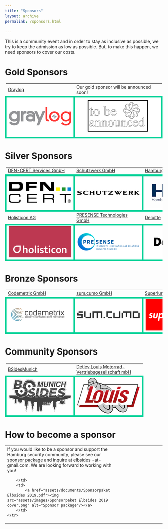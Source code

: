 ```yaml
---
title: "Sponsors"
layout: archive
permalink: /sponsors.html

---
```


This is a community event and in order to stay as inclusive as
possible, we try to keep the admission as low as possible. But, to
make this happen, we need sponsors to cover our costs.


# Gold Sponsors #

<table>
	<tr>
		<td>
			<a href="https://www.graylog.org">Graylog</a>
		</td>
		<td>
			Our gold sponsor will be announced soon!
		</td>
	</tr>
	<tr>
		<td style="background-color: white; border: 5px solid #00d298; text-align: center; min-width:200px">
			<img src="assets/images/Graylog_Logo_FINAL_color.png" alt="Graylog" width="200px" />
		</td>
		<td style="background-color: white; border: 5px solid #00d298; text-align: center; min-width:200px">
			<img src="assets/images/TBA sponsor.png" alt="Sponsor to be announced" width="200px" />
		</td>
	</tr>
</table>

# Silver Sponsors #

<table>
	<tr>
		<td>
			<a href="https://www.dfn-cert.de/">DFN-CERT Services GmbH</a>
		</td>
		<td>
			<a href="https://www.schutzwerk.com">Schutzwerk GmbH</a>
		</td>
		<td>
			<a href="https://www.hamburg-port-authority.de">Hamburg	Port Authority AöR</a>
		</td>
	</tr>
	<tr>
		<td style="background-color: white; border: 5px solid #00d298; text-align: center; min-width:200px">
			<img src="assets/images/dfn-cert.png" alt="DFN-CERT Services GmbH" width="200px" />
		</td>
		<td style="background-color: white; border: 5px solid #00d298; text-align: center; min-width:200px">
			<img src="assets/images/Schutzwerk_Logo_RZ.png" alt="Schutzwerk GmbH" width="200px" />
		</td>
		<td style="background-color: white; border: 5px solid #00d298; text-align: center; min-width:200px">
			<img src="assets/images/HPA_Logo_CMYK_mit_Schutzzone_halbes_H.jpg" alt="Hamburg Port Authority" width="200px" />
		</td>
	</tr>
	<tr>
		<td>
			<a href="https://www.holisticon.de">Holisticon AG</a>
		</td>
		<td>
			<a href="https://www.pre-sense.de">PRESENSE Technologies GmbH</a>
		</td>
		<td>
			<a href="https://www.deloitte.com/de/">Deloitte</a>
		</td>
	</tr>
	<tr>
		<td style="background-color: white; border: 5px solid #00d298; text-align: center; min-width:200px">
			<img src="assets/images/Holisticon-logo2016-white-on-sunrise-cmyk.png" alt="Holisticon" width="200px" />
		</td>
		<td style="background-color: white; border: 5px solid #00d298; text-align: center; min-width:200px">
			<img src="assets/images/Logo_Presense_EN_rgb_blue_www.png" alt="PRESENSE Technologies GmbH" width="200px" />
		</td>
		<td style="background-color: white; border: 5px solid #00d298; text-align: center; min-width:200px">
			<img src="assets/images/Deloitte-200px.png" alt="Deloitte" width="200px" />
		</td>
	</tr>
</table>

# Bronze Sponsors #

<table>
	<tr>
		<td>
			<a href="https://www.codemetrix.io">Codemetrix GmbH</a>
		</td>
		<td>
			<a href="https://www.sumcumo.com">sum.cumo GmbH</a>
		</td>
		<td>
			<a href="https://superluminar.io">Superluminar</a>
		</td>
	</tr>
	<tr>
		<td style="background-color: white; border: 5px solid #00d298; text-align: center; min-width:200px">
			<img src="assets/images/codemetrix-logo.jpeg" alt="Codemetrix GmbH" width="200px" />
		</td>
		<td style="background-color: white; border: 5px solid #00d298; text-align: center; min-width:200px">
			<img src="assets/images/sum.cumo-logo.png" alt="sum.cumo GmbH" width="200px" />
		</td>
		<td style="background-color: white; border: 5px solid #00d298; text-align: center; min-width:200px">
			<img src="assets/images/Superluminar-400px.png" alt="Superluminar" width="200px" />
		</td>
	</tr>
</table>

# Community Sponsors #

<table>
	<tr>
		<td>
			<a href="http://bsidesmunich.org">BSidesMunich</a>
		</td>
		<td>
			<a href="https://www.louis.eu">Detlev Louis Motorrad-Vertriebsgesellschaft mbH</a>
		</td>
	</tr>
	<tr>
		<td style="background-color: white; border: 5px solid #00d298;	text-align: center; min-width:200px"  width="200px">
			<img src="assets/images/bsidesmunich_logo_website_banner_2019-slider-bg.png" alt="BSides Munich" width="200px" />
		</td>
		<td style="background-color: white; border: 5px solid #00d298;	text-align: center; min-width:200px"  width="200px">
			<img src="assets/images/louis-logo.png" alt="Louis" width="200px" />
		</td>
	</tr>
</table>

# How to become a sponsor #

<table>
	<col width="70%">
	<col width="30%">
	<tr>
		<td>
		If you would like to be a sponsor and support the Hamburg security community, please see our <a href="assets/documents/Sponsorpaket Elbsides 2019.pdf">sponsor package</a> and inquire at elbsides -at- gmail.com. We are looking forward to working with you!
		
		</td>
		<td>
			<a href="assets/documents/Sponsorpaket Elbsides 2019.pdf"><img src="assets/images/Sponsorpaket Elbsides 2019 cover.png" alt="Sponsor package"/></a>
		</td>
	</tr>
</table>
